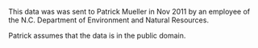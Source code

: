This data was was sent to Patrick Mueller in Nov 2011 by an employee
of the N.C. Department of Environment and Natural Resources.

Patrick assumes that the data is in the public domain.